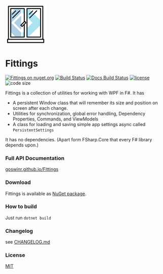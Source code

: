 <!-- in VS Code press Ctrl + Shift + V to see a preview-->
![Logo](https://raw.githubusercontent.com/goswinr/Fittings/main/Doc/logo128.png)

# Fittings
[![Fittings on nuget.org](https://img.shields.io/nuget/v/Fittings)](https://www.nuget.org/packages/Fittings/)
[![Build Status](https://github.com/goswinr/Fittings/actions/workflows/build.yml/badge.svg)](https://github.com/goswinr/Fittings/actions/workflows/build.yml)
[![Docs Build Status](https://github.com/goswinr/Fittings/actions/workflows/docs.yml/badge.svg)](https://github.com/goswinr/Fittings/actions/workflows/docs.yml)
[![license](https://img.shields.io/github/license/goswinr/Fittings)](LICENSE.md)
![code size](https://img.shields.io/github/languages/code-size/goswinr/Fittings.svg)


Fittings is a collection of utilities for working with WPF in F#. It has
* A persistent Window class that will remember its size and position on screen after each change.
* Utilities for synchronization, global error handling, Dependency Properties, Commands, and ViewModels
* A class for loading and saving simple app settings async called `PersistentSettings`

It has no dependencies. (Apart form FSharp.Core that every F# library depends upon.)

### Full API Documentation

[goswinr.github.io/Fittings](https://goswinr.github.io/Fittings/reference/Fittings.html)

### Download

Fittings is available as [NuGet package](https://www.nuget.org/packages/Fittings).

### How to build

Just run `dotnet build`

### Changelog
see [CHANGELOG.md](https://github.com/goswinr/Fittings/blob/main/CHANGELOG.md)

### License

[MIT](https://github.com/goswinr/Fittings/blob/main/LICENSE.md)
